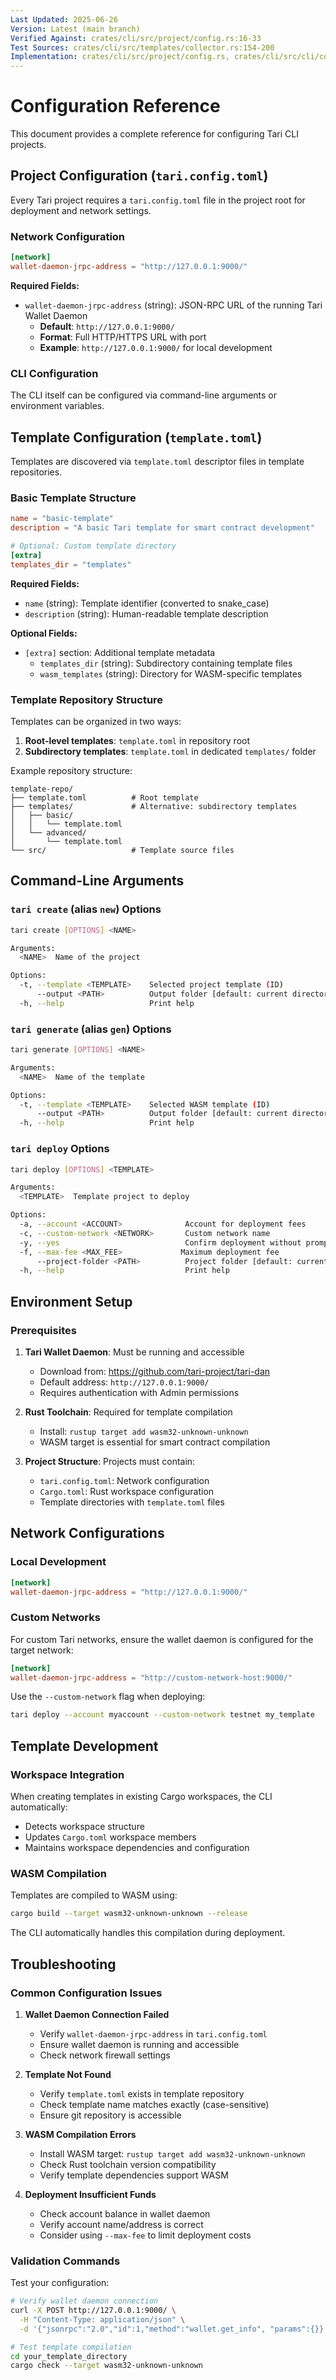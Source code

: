 ```yaml
---
Last Updated: 2025-06-26
Version: Latest (main branch)
Verified Against: crates/cli/src/project/config.rs:16-33
Test Sources: crates/cli/src/templates/collector.rs:154-200
Implementation: crates/cli/src/project/config.rs, crates/cli/src/cli/config.rs
---
```


# Configuration Reference

This document provides a complete reference for configuring Tari CLI projects.

## Project Configuration (`tari.config.toml`)

Every Tari project requires a `tari.config.toml` file in the project root for deployment and network settings.

### Network Configuration

<!-- SOURCE: crates/cli/src/project/config.rs:27-32 -->
<!-- VERIFIED: 2025-06-26 -->

```toml
[network]
wallet-daemon-jrpc-address = "http://127.0.0.1:9000/"
```

**Required Fields:**

- `wallet-daemon-jrpc-address` (string): JSON-RPC URL of the running Tari Wallet Daemon
    - **Default**: `http://127.0.0.1:9000/`
    - **Format**: Full HTTP/HTTPS URL with port
    - **Example**: `http://127.0.0.1:9000/` for local development

### CLI Configuration

The CLI itself can be configured via command-line arguments or environment variables.

## Template Configuration (`template.toml`)

Templates are discovered via `template.toml` descriptor files in template repositories.

### Basic Template Structure

<!-- SOURCE: crates/cli/src/templates/collector.rs:136-152 -->
<!-- VERIFIED: 2025-06-26 from test code -->

```toml
name = "basic-template"
description = "A basic Tari template for smart contract development"

# Optional: Custom template directory
[extra]
templates_dir = "templates"
```

**Required Fields:**

- `name` (string): Template identifier (converted to snake_case)
- `description` (string): Human-readable template description

**Optional Fields:**

- `[extra]` section: Additional template metadata
    - `templates_dir` (string): Subdirectory containing template files
    - `wasm_templates` (string): Directory for WASM-specific templates

### Template Repository Structure

Templates can be organized in two ways:

1. **Root-level templates**: `template.toml` in repository root
2. **Subdirectory templates**: `template.toml` in dedicated `templates/` folder

<!-- SOURCE: Test examples from collector.rs:158-172 -->
Example repository structure:

```
template-repo/
├── template.toml          # Root template
├── templates/             # Alternative: subdirectory templates
│   ├── basic/
│   │   └── template.toml
│   └── advanced/
│       └── template.toml
└── src/                   # Template source files
```

## Command-Line Arguments

### `tari create` (alias `new`) Options

<!-- SOURCE: crates/cli/src/cli/commands/create.rs:23-38 -->

```bash
tari create [OPTIONS] <NAME>

Arguments:
  <NAME>  Name of the project

Options:
  -t, --template <TEMPLATE>    Selected project template (ID)
      --output <PATH>          Output folder [default: current directory]
  -h, --help                   Print help
```

### `tari generate` (alias `gen`) Options

```bash
tari generate [OPTIONS] <NAME>

Arguments:
  <NAME>  Name of the template

Options:
  -t, --template <TEMPLATE>    Selected WASM template (ID)
      --output <PATH>          Output folder [default: current directory]
  -h, --help                   Print help
```

### `tari deploy` Options

<!-- SOURCE: crates/cli/src/cli/commands/deploy.rs:18-50 -->

```bash
tari deploy [OPTIONS] <TEMPLATE>

Arguments:
  <TEMPLATE>  Template project to deploy

Options:
  -a, --account <ACCOUNT>              Account for deployment fees
  -c, --custom-network <NETWORK>       Custom network name
  -y, --yes                            Confirm deployment without prompt
  -f, --max-fee <MAX_FEE>             Maximum deployment fee
      --project-folder <PATH>          Project folder [default: current directory]
  -h, --help                           Print help
```

## Environment Setup

### Prerequisites

1. **Tari Wallet Daemon**: Must be running and accessible
    - Download from: https://github.com/tari-project/tari-dan
    - Default address: `http://127.0.0.1:9000/`
    - Requires authentication with Admin permissions

2. **Rust Toolchain**: Required for template compilation
    - Install: `rustup target add wasm32-unknown-unknown`
    - WASM target is essential for smart contract compilation

3. **Project Structure**: Projects must contain:
    - `tari.config.toml`: Network configuration
    - `Cargo.toml`: Rust workspace configuration
    - Template directories with `template.toml` files

## Network Configurations

### Local Development

```toml
[network]
wallet-daemon-jrpc-address = "http://127.0.0.1:9000/"
```

### Custom Networks

For custom Tari networks, ensure the wallet daemon is configured for the target network:

```toml
[network]
wallet-daemon-jrpc-address = "http://custom-network-host:9000/"
```

Use the `--custom-network` flag when deploying:

```bash
tari deploy --account myaccount --custom-network testnet my_template
```

## Template Development

### Workspace Integration

When creating templates in existing Cargo workspaces, the CLI automatically:

- Detects workspace structure
- Updates `Cargo.toml` workspace members
- Maintains workspace dependencies and configuration

### WASM Compilation

Templates are compiled to WASM using:

```bash
cargo build --target wasm32-unknown-unknown --release
```

The CLI automatically handles this compilation during deployment.

## Troubleshooting

### Common Configuration Issues

1. **Wallet Daemon Connection Failed**
    - Verify `wallet-daemon-jrpc-address` in `tari.config.toml`
    - Ensure wallet daemon is running and accessible
    - Check network firewall settings

2. **Template Not Found**
    - Verify `template.toml` exists in template repository
    - Check template name matches exactly (case-sensitive)
    - Ensure git repository is accessible

3. **WASM Compilation Errors**
    - Install WASM target: `rustup target add wasm32-unknown-unknown`
    - Check Rust toolchain version compatibility
    - Verify template dependencies support WASM

4. **Deployment Insufficient Funds**
    - Check account balance in wallet daemon
    - Verify account name/address is correct
    - Consider using `--max-fee` to limit deployment costs

### Validation Commands

Test your configuration:

```bash
# Verify wallet daemon connection
curl -X POST http://127.0.0.1:9000/ \
  -H "Content-Type: application/json" \
  -d '{"jsonrpc":"2.0","id":1,"method":"wallet.get_info", "params":{}}'

# Test template compilation
cd your_template_directory
cargo check --target wasm32-unknown-unknown
```
